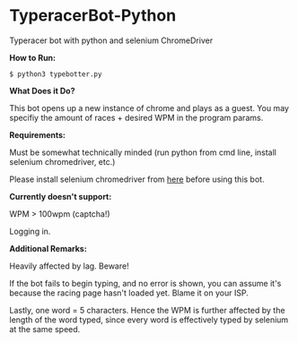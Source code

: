 # TyperacerBot-Python
Typeracer bot with python and selenium ChromeDriver

<b>How to Run:</b>

```
$ python3 typebotter.py
```

<b>What Does it Do?</b>

This bot opens up a new instance of chrome and plays as a guest.
You may specifiy the amount of races + desired WPM in the program params.

<b>Requirements:</b>

Must be somewhat technically minded (run python from cmd line, install selenium chromedriver, etc.)

Please install selenium chromedriver from [here](https://pypi.python.org/pypi/selenium) before using this bot.

<b>Currently doesn't support:</b>

WPM > 100wpm (captcha!)

Logging in.

<b>Additional Remarks:</b>

Heavily affected by lag. Beware!

If the bot fails to begin typing, and no error is shown, you can assume it's because the racing page hasn't loaded yet. Blame it on your ISP.

Lastly, one word = 5 characters. Hence the WPM is further affected by the length of the word typed, since every word is effectively typed by selenium at the same speed. 
